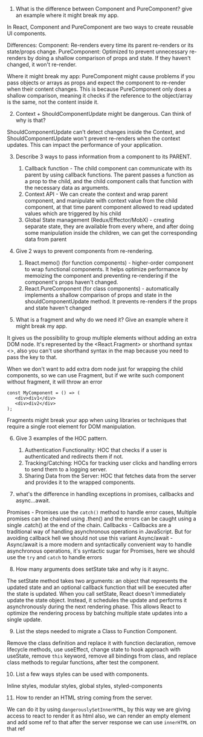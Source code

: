 1. What is the difference between Component and PureComponent? give an example where it might break my app.

In React, Component and PureComponent are two ways to create reusable UI components.

Differences:
Component: Re-renders every time its parent re-renders or its state/props change.
PureComponent: Optimized to prevent unnecessary re-renders by doing a shallow comparison of props and state. If they haven't changed, it won't re-render.

Where it might break my app:
PureComponent might cause problems if you pass objects or arrays as props and expect the component to re-render when their content changes. This is because PureComponent only does a shallow comparison, meaning it checks if the reference to the object/array is the same, not the content inside it.


2. Context + ShouldComponentUpdate might be dangerous. Can think of why is
   that?

ShouldComponentUpdate can't detect changes inside the Context, and ShouldComponentUpdate won't prevent re-renders when the context updates.
This can impact the performance of your application.


3. Describe 3 ways to pass information from a component to its PARENT.
   1) Callback function - The child component can communicate with its parent by using callback functions. The parent passes a function as a prop to the child, and the child component calls that function with the necessary data as arguments.
   2) Context API - We can create the context and wrap parent component, and manipulate with context value from the child component, at that time parent component allowed to read updated values which are triggered by his child
   3) Global State management (Redux/Effector/MobX) - creating separate state, they are available from every where, and after doing some manipulation inside the children, we can get the corresponding data from parent


4. Give 2 ways to prevent components from re-rendering.
   1) React.memo() (for function components) - higher-order component to wrap functional components. It helps optimize performance by memoizing the component and preventing re-rendering if the component's props haven't changed.
   2) React.PureComponent (for class components) - automatically implements a shallow comparison of props and state in the shouldComponentUpdate method. It prevents re-renders if the props and state haven't changed


5. What is a fragment and why do we need it? Give an example where it might
   break my app.

It gives us the possibility to group multiple elements without adding an extra DOM node. It's represented by the <React.Fragment> or shorthand syntax <>, also you can't use shorthand syntax in the map because you need to pass the key to that.

When we don't want to add extra dom node just for wrapping the child components, so we can use Fragment, but if we write such component without fragment, it will throw an error

```
const MyComponent = () => (
   <div>div1</div>
   <div>div2</div>
);
```

Fragments might break your app when using libraries or techniques that require a single root element for DOM manipulation.


6. Give 3 examples of the HOC pattern.
   1) Authentication Functionality: HOC that checks if a user is authenticated and redirects them if not.
   2) Tracking/Catching: HOCs for tracking user clicks and handling errors to send them to a logging server.
   3) Sharing Data from the Server: HOC that fetches data from the server and provides it to the wrapped components.


7. what's the difference in handling exceptions in promises, callbacks and
   async...await.


Promises - Promises use the `catch()` method to handle error cases, Multiple promises can be chained using .then() and the errors can be caught using a single .catch() at the end of the chain.
Callbacks - Callbacks are a traditional way of handling asynchronous operations in JavaScript. But for avoiding callback hell we should not use this variant
Async/await - Async/await is a more modern and syntactically convenient way to handle asynchronous operations, it's syntactic sugar for Promises, here we should use the `try` and `catch`  to handle errors

8. How many arguments does setState take and why is it async.

The setState method takes two arguments: an object that represents the updated state and an optional callback function that will be executed after the state is updated.
When you call setState, React doesn't immediately update the state object. Instead, it schedules the update and performs it asynchronously during the next rendering phase. This allows React to optimize the rendering process by batching multiple state updates into a single update.

9. List the steps needed to migrate a Class to Function Component.

Remove the class definition and replace it with function declaration, remove lifecycle methods, use useEffect, change state to hook approach with useState, remove `this` keyword, remove all bindings from class, and replace class methods to regular functions, after test the component.

10. List a few ways styles can be used with components.

Inline styles, modular styles, global styles, styled-components


11. How to render an HTML string coming from the server.
   
We can do it by using `dangerouslySetInnerHTML`, by this way we are giving access to react to render it as html
also, we can render an empty element and add some ref to that after the server response we can use `innerHTML` on that ref 